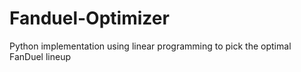 # Fanduel-Optimizer
Python implementation using linear programming to pick the optimal FanDuel lineup
